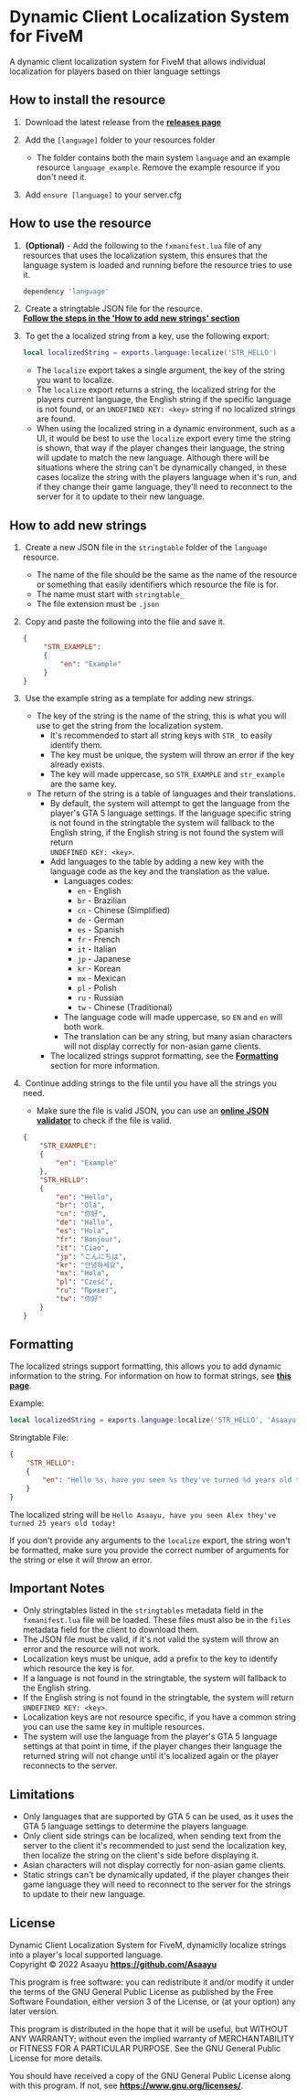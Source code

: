 # Dynamic Client Localization System for FiveM
A dynamic client localization system for FiveM that allows individual localization for players based on thier language settings

## How to install the resource
1. &nbsp;Download the latest release from the [**releases page**](https://github.com/Asaayu/Dynamic-FiveM-Client-Localization-System/releases/latest)

3. &nbsp;Add the `[language]` folder to your resources folder
   - The folder contains both the main system `language` and an example resource `language_example`. Remove the example resource if you don't need it.

4. &nbsp;Add `ensure [language]` to your server.cfg

## How to use the resource
1. &nbsp;**(Optional)** - Add the following to the `fxmanifest.lua` file of any resources that uses the localization system, this ensures that the language system is loaded and running before the resource tries to use it.
   ```lua
   dependency 'language'
   ```

2. &nbsp;Create a stringtable JSON file for the resource.<br>
   [**Follow the steps in the 'How to add new strings' section**](#how-to-add-new-strings)

3. &nbsp;To get the a localized string from a key, use the following export:
   ```lua
   local localizedString = exports.language:localize('STR_HELLO')
   ```
    - The `localize` export takes a single argument, the key of the string you want to localize.
    - The `localize` export returns a string, the localized string for the players current language, the English string if the specific language is not found, or an `UNDEFINED KEY: <key>` string if no localized strings are found.
    - When using the localized string in a dynamic environment, such as a UI, it would be best to use the `localize` export every time the string is shown, that way if the player changes their language, the string will update to match the new language.
    Although there will be situations where the string can't be dynamically changed, in these cases localize the string with the players language when it's run, and if they change their game language, they'll need to reconnect to the server for it to update to their new language.

## How to add new strings
1. &nbsp;Create a new JSON file in the `stringtable` folder of the `language` resource.
   - The name of the file should be the same as the name of the resource or something that easily identifiers which resource the file is for.
   - The name must start with `stringtable_`
   - The file extension must be `.json`

2. &nbsp;Copy and paste the following into the file and save it.
   ```json
   {
        "STR_EXAMPLE":
        {
            "en": "Example"
        }
   }
   ```

3. &nbsp;Use the example string as a template for adding new strings.
   - The key of the string is the name of the string, this is what you will use to get the string from the localization system.
     - It's recommended to start all string keys with `STR_` to easily identify them.
     - The key must be unique, the system will throw an error if the key already exists.
     - The key will made uppercase, so `STR_EXAMPLE` and `str_example` are the same key.
   - The return of the string is a table of languages and their translations.
     - By default, the system will attempt to get the language from the player's GTA 5 language settings. If the language specific string is not found in the stringtable the system will fallback to the English string, if the English string is not found the system will return<br>`UNDEFINED KEY: <key>`.
     - Add languages to the table by adding a new key with the language code as the key and the translation as the value.
       - Languages codes:
         - `en` - English
         - `br` - Brazilian
         - `cn` - Chinese (Simplified)
         - `de` - German
         - `es` - Spanish
         - `fr` - French
         - `it` - Italian
         - `jp` - Japanese
         - `kr` - Korean
         - `mx` - Mexican
         - `pl` - Polish
         - `ru` - Russian
         - `tw` - Chinese (Traditional)
       - The language code will made uppercase, so `EN` and `en` will both work.
       - The translation can be any string, but many asian characters will not display correctly for non-asian game clients.
     - The localized strings supprot formatting, see the [**Formatting**](#formatting) section for more information.

4. &nbsp;Continue adding strings to the file until you have all the strings you need.
    - Make sure the file is valid JSON, you can use an [**online JSON validator**](https://jsonlint.com/) to check if the file is valid.
    ```json
   {
        "STR_EXAMPLE":
        {
            "en": "Example"
        },
        "STR_HELLO":
        {
            "en": "Hello",
            "br": "Olá",
            "cn": "你好",
            "de": "Hallo",
            "es": "Hola",
            "fr": "Bonjour",
            "it": "Ciao",
            "jp": "こんにちは",
            "kr": "안녕하세요",
            "mx": "Hola",
            "pl": "Cześć",
            "ru": "Привет",
            "tw": "你好"
        }
   }
   ```

## Formatting
The localized strings support formatting, this allows you to add dynamic information to the string.
For information on how to format strings, see [**this page**](https://pgl.yoyo.org/luai/i/string.format).

Example:
```lua
local localizedString = exports.language:localize('STR_HELLO', 'Asaayu', 'Alex', 25)
```
Stringtable File:
```json
{
    "STR_HELLO":
    {
        "en": "Hello %s, have you seen %s they've turned %d years old today!"
    }
}
```
The localized string will be `Hello Asaayu, have you seen Alex they've turned 25 years old today!`

If you don't provide any arguments to the `localize` export, the string won't be formatted, make sure you provide the correct number of arguments for the string or else it will throw an error.



## Important Notes
- Only stringtables listed in the `stringtables` metadata field in the `fxmanifest.lua` file will be loaded. These files must also be in the `files` metadata field for the client to download them.
- The JSON file must be valid, if it's not valid the system will throw an error and the resource will not work.
- Localization keys must be unique, add a prefix to the key to identify which resource the key is for.
- If a language is not found in the stringtable, the system will fallback to the English string.
- If the English string is not found in the stringtable, the system will return `UNDEFINED KEY: <key>`.
- Localization keys are not resource specific, if you have a common string you can use the same key in multiple resources.
- The system will use the language from the player's GTA 5 language settings at that point in time, if the player changes their language the returned string will not change until it's localized again or the player reconnects to the server.


## Limitations
- Only languages that are supported by GTA 5 can be used, as it uses the GTA 5 language settings to determine the players language.
- Only client side strings can be localized, when sending text from the server to the client it's recommended to just send the localization key, then localize the string on the client's side before displaying it.
- Asian characters will not display correctly for non-asian game clients.
- Static strings can't be dynamically updated, if the player changes their game language they will need to reconnect to the server for the strings to update to their new language.


## License
Dynamic Client Localization System for FiveM, dynamiclly localize strings into a player's local supported language.<br>
Copyright © 2022  Asaayu **<https://github.com/Asaayu>**

This program is free software: you can redistribute it and/or modify
it under the terms of the GNU General Public License as published by
the Free Software Foundation, either version 3 of the License, or
(at your option) any later version.

This program is distributed in the hope that it will be useful,
but WITHOUT ANY WARRANTY; without even the implied warranty of
MERCHANTABILITY or FITNESS FOR A PARTICULAR PURPOSE.  See the
GNU General Public License for more details.

You should have received a copy of the GNU General Public License
along with this program.  If not, see **<https://www.gnu.org/licenses/>**.
